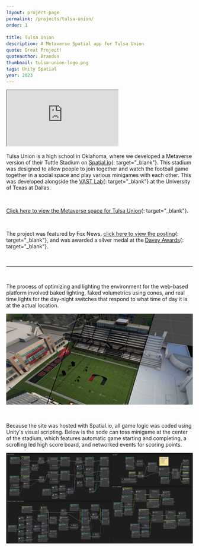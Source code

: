 ```yaml
---
layout: project-page
permalink: /projects/tulsa-union/
order: 1

title: Tulsa Union
description: A Metaverse Spatial app for Tulsa Union
quote: Great Project!
quoteauthor: Brandon
thumbnail: tulsa-union-logo.png
tags: Unity Spatial
year: 2023
---
```


<iframe class="full aspect16-9" src="https://www.youtube.com/embed/sDWqWFVe_N8?autoplay=1&mute=1&loop=1&list=PLRNKKzTiLuHR3Q5TOn7e0LvNBLOGiivCd" allowfullscreen></iframe>

Tulsa Union is a high school in Oklahoma, where we developed a Metaverse version of their Tuttle Stadium on [Spatial.io](https://www.spatial.io/){: target="_blank"}. This stadium was designed to allow people to join together and watch the football game together in a social space and play various minigames with each other. This was developed alongside the [VAST Lab](https://www.vastlab.com/){: target="_blank"} at the University of Texas at Dallas.

<br>

[Click here to view the Metaverse space for Tulsa Union](https://www.spatial.io/s/Tulsa-Unions-Tuttle-Stadium-64bac1f432b4ffa68becfcc9?share=6279006230809640245){: target="_blank"}.

<br>

The project was featured by Fox News, [click here to view the posting](https://www.fox23.com/news/union-hs-partners-with-university-of-texas-combines-football-and-the-metaverse/article_439dec42-4dd5-11ee-bcc3-236144879db4.html){: target="_blank"}, and was awarded a silver medal at the [Davey Awards](https://daveyawards.com/winners-area/gallery/list/?search=relevantvr&event=1066&award=2){: target="_blank"}.

<br>
<hr>
<br>

The process of optimizing and lighting the environment for the web-based platform involved baked lighting, faked volumetrics using cones, and real time lights for the day-night switches that respond to what time of day it is at the actual location.

![](stadium-environment.png)

<br>

Because the site was hosted with Spatial.io, all game logic was coded using Unity's visual scripting. Below is the sode can toss minigame at the center of the stadium, which features automatic game starting and completing, a scrolling led high score board, and networked events for scoring points.

![](game-manager-script.png)

